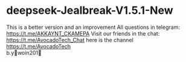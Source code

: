 # deepseek-Jealbreak-V1.5.1-New
This is a better version and an improvement All questions in telegram: https://t.me/AKKAYNT_CKAMEPA
Visit our friends in the chat: https://t.me/AvocadoTech_Chat
here is the channel https://t.me/AvocadoTech           
        b.y🌵woin201🌵
